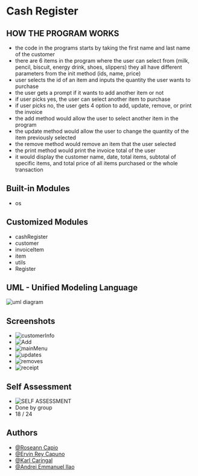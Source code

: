 
# Cash Register

## HOW THE PROGRAM WORKS
- the code in the programs starts by taking the first name and last name of the customer
- there are 6 items in the program where the user can select from (milk, pencil, biscuit, energy drink, shoes, slippers) they all have different parameters from the init method (ids, name, price)
- user selects the id of an item and inputs the quantity the user wants to purchase
- the user gets a prompt if it wants to add another item or not
- if user picks yes, the user can select another item to purchase
- if user picks no, the user gets 4 option to add, update, remove, or print the invoice
- the add method would allow the user to select another item in the program
- the update method would allow the user to change the quantity of the item previously selected
- the remove method would remove an item that the user selected
- the print method would print the invoice total of the user
- it would display the customer name, date, total items, subtotal of specific items, and total price of all items purchased or the whole transaction

## Built-in Modules
- os

## Customized Modules
- cashRegister
- customer
- invoiceItem
- item
- utils
- Register

## UML - Unified Modeling Language
![uml diagram](https://user-images.githubusercontent.com/113868448/206907953-1c6299c7-5311-49a5-a5c3-87d8497678db.jpg)

## Screenshots
- ![customerInfo](https://user-images.githubusercontent.com/113989514/206901202-55e3df0d-035d-4531-b81c-dda578c2a776.png)
- ![Add](https://user-images.githubusercontent.com/113989514/206900766-65915a38-44ad-496e-a218-f73ec3f24b40.png)
- ![mainMenu](https://user-images.githubusercontent.com/113989514/206900779-775c0654-57fb-4b57-8000-229513f2a57a.png)
- ![updates](https://user-images.githubusercontent.com/113989514/206900786-92a9b711-6a48-4626-a679-df37867c7ea4.png)
- ![removes](https://user-images.githubusercontent.com/113989514/206900791-f91d9893-e991-4761-811a-acb2993d7f1e.png)
- ![receipt](https://user-images.githubusercontent.com/113989514/206900793-b9b61659-ff04-486b-b4b1-aa5dda2e9e1c.png)

## Self Assessment
- ![SELF ASSESSMENT](https://user-images.githubusercontent.com/113868448/206908967-510af5de-d642-4f12-93f2-ecda043a3022.jpg)
- Done by group
- 18 / 24

## Authors
- [@Roseann Capio]( https://github.com/roseann000)
- [@Ervin Rey Capuno]( https://github.com/ervinCapuno)
- [@Karl Caringal]( https://github.com/caringalkarl)
- [@Andrei Emmanuel Ilao]( https://github.com/Andrei1216)
